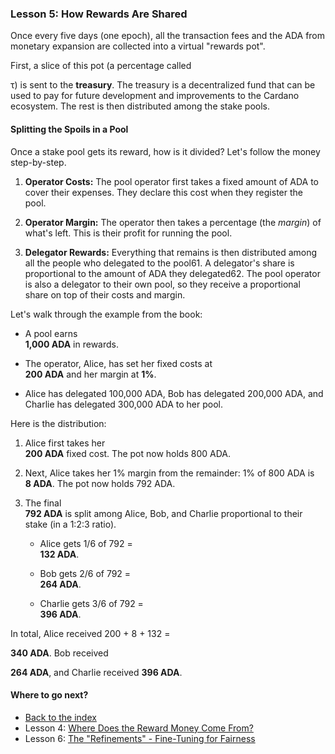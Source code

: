 ### Lesson 5: How Rewards Are Shared

Once every five days (one epoch), all the transaction fees and the ADA from monetary expansion are collected into a virtual "rewards pot".

First, a slice of this pot (a percentage called

τ) is sent to the **treasury**. The treasury is a decentralized fund that can be used to pay for future development and improvements to the Cardano ecosystem. The rest is then distributed among the stake pools.

#### **Splitting the Spoils in a Pool**

Once a stake pool gets its reward, how is it divided? Let's follow the money step-by-step.

1. **Operator Costs:** The pool operator first takes a fixed amount of ADA to cover their expenses. They declare this cost when they register the pool.

2. **Operator Margin:** The operator then takes a percentage (the *margin*) of what's left. This is their profit for running the pool.

3. **Delegator Rewards:** Everything that remains is then distributed among all the people who delegated to the pool61. A delegator's share is proportional to the amount of ADA they delegated62. The pool operator is also a delegator to their own pool, so they receive a proportional share on top of their costs and margin.

Let's walk through the example from the book:

* A pool earns  
  **1,000 ADA** in rewards.

* The operator, Alice, has set her fixed costs at  
  **200 ADA** and her margin at **1%**.

* Alice has delegated 100,000 ADA, Bob has delegated 200,000 ADA, and Charlie has delegated 300,000 ADA to her pool.

Here is the distribution:

1. Alice first takes her  
   **200 ADA** fixed cost. The pot now holds 800 ADA.

2. Next, Alice takes her 1% margin from the remainder: 1% of 800 ADA is  
   **8 ADA**. The pot now holds 792 ADA.

3. The final  
   **792 ADA** is split among Alice, Bob, and Charlie proportional to their stake (in a 1:2:3 ratio).

   * Alice gets 1/6 of 792 \=  
     **132 ADA**.

   * Bob gets 2/6 of 792 \=  
     **264 ADA**.

   * Charlie gets 3/6 of 792 \=  
     **396 ADA**.

In total, Alice received 200 \+ 8 \+ 132 \=

**340 ADA**. Bob received

**264 ADA**, and Charlie received **396 ADA**.

#### **Where to go next?**

* [Back to the index](../README.md)
* Lesson 4: [Where Does the Reward Money Come From?](lesson-4.md)
* Lesson 6: [The "Refinements" \- Fine-Tuning for Fairness](lesson-6.md)
